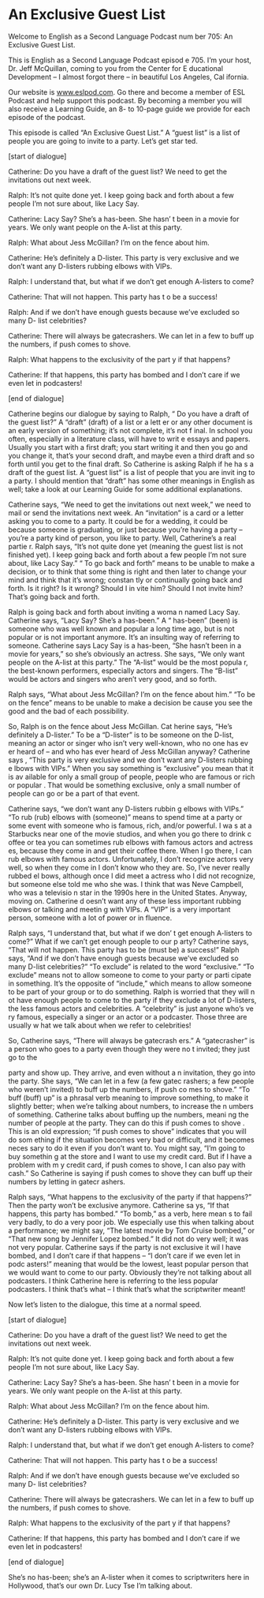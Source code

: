 # An Exclusive Guest List

Welcome to English as a Second Language Podcast num ber 705: An Exclusive Guest List.

This is English as a Second Language Podcast episod e 705.  I’m your host, Dr. Jeff McQuillan, coming to you from the Center for E ducational Development – I almost forgot there – in beautiful Los Angeles, Cal ifornia.

Our website is www.eslpod.com.  Go there and become  a member of ESL Podcast and help support this podcast.  By becoming  a member you will also receive a Learning Guide, an 8- to 10-page guide we  provide for each episode of the podcast.

This episode is called “An Exclusive Guest List.”  A “guest list” is a list of people you are going to invite to a party.  Let’s get star ted.

[start of dialogue]

Catherine:  Do you have a draft of the guest list?  We need to get the invitations out next week.

Ralph:  It’s not quite done yet.  I keep going back  and forth about a few people I’m not sure about, like Lacy Say.

Catherine:  Lacy Say?  She’s a has-been.  She hasn’ t been in a movie for years. We only want people on the A-list at this party.

Ralph:  What about Jess McGillan?  I’m on the fence  about him.

Catherine:  He’s definitely a D-lister.  This party  is very exclusive and we don’t want any D-listers rubbing elbows with VIPs.

Ralph:  I understand that, but what if we don’t get  enough A-listers to come?

Catherine:  That will not happen.  This party has t o be a success!

Ralph:  And if we don’t have enough guests because we’ve excluded so many D- list celebrities?

Catherine:  There will always be gatecrashers.  We can let in a few to buff up the numbers, if push comes to shove.

 Ralph:  What happens to the exclusivity of the part y if that happens?

Catherine:  If that happens, this party has bombed and I don’t care if we even let in podcasters!

[end of dialogue]

Catherine begins our dialogue by saying to Ralph, “ Do you have a draft of the guest list?”  A “draft” (draft) of a list or a lett er or any other document is an early version of something; it’s not complete, it’s not f inal.  In school you often, especially in a literature class, will have to writ e essays and papers.  Usually you start with a first draft; you start writing it and then you go and you change it, that’s your second draft, and maybe even a third draft and  so forth until you get to the final draft.  So Catherine is asking Ralph if he ha s a draft of the guest list.  A “guest list” is a list of people that you are invit ing to a party.  I should mention that “draft” has some other meanings in English as well;  take a look at our Learning Guide for some additional explanations.

Catherine says, “We need to get the invitations out  next week,” we need to mail or send the invitations next week.  An “invitation”  is a card or a letter asking you to come to a party.  It could be for a wedding, it could be because someone is graduating, or just because you’re having a party –  you’re a party kind of person, you like to party.  Well, Catherine’s a real partie r.  Ralph says, “It’s not quite done yet (meaning the guest list is not finished yet).  I keep going back and forth about a few people I’m not sure about, like Lacy Say.”  “ To go back and forth” means to be unable to make a decision, or to think that some thing is right and then later to change your mind and think that it’s wrong; constan tly or continually going back and forth.  Is it right?  Is it wrong?  Should I in vite him?  Should I not invite him? That’s going back and forth.

Ralph is going back and forth about inviting a woma n named Lacy Say. Catherine says, “Lacy Say?  She’s a has-been.”  A “ has-been” (been) is someone who was well known and popular a long time ago, but is not popular or is not important anymore.  It’s an insulting way of  referring to someone. Catherine says Lacy Say is a has-been, “She hasn’t been in a movie for years,” so she’s obviously an actress.  She says, “We only want people on the A-list at this party.”  The “A-list” would be the most popula r, the best-known performers, especially actors and singers.  The “B-list” would be actors and singers who aren’t very good, and so forth.

Ralph says, “What about Jess McGillan?  I’m on the fence about him.”  “To be on the fence” means to be unable to make a decision be cause you see the good and the bad of each possibility.

So, Ralph is on the fence about Jess McGillan.  Cat herine says, “He’s definitely a D-lister.”  To be a “D-lister” is to be someone on the D-list, meaning an actor or singer who isn’t very well-known, who no one has ev er heard of – and who has ever heard of Jess McGillan anyway?  Catherine says , “This party is very exclusive and we don’t want any D-listers rubbing e lbows with VIPs.”  When you say something is “exclusive” you mean that it is av ailable for only a small group of people, people who are famous or rich or popular .  That would be something exclusive, only a small number of people can go or be a part of that event.

Catherine says, “we don’t want any D-listers rubbin g elbows with VIPs.”  “To rub (rub) elbows with (someone)” means to spend time at  a party or some event with someone who is famous, rich, and/or powerful.  I wa s at a Starbucks near one of the movie studios, and when you go there to drink c offee or tea you can sometimes rub elbows with famous actors and actress es, because they come in and get their coffee there.  When I go there, I can  rub elbows with famous actors. Unfortunately, I don’t recognize actors very well, so when they come in I don’t know who they are.  So, I’ve never really rubbed el bows, although once I did meet a actress who I did not recognize, but someone  else told me who she was. I think that was Neve Campbell, who was a televisio n star in the 1990s here in the United States.  Anyway, moving on.  Catherine d oesn’t want any of these less important rubbing elbows or talking and meetin g with VIPs.  A “VIP” is a very important person, someone with a lot of power or in fluence.

Ralph says, “I understand that, but what if we don’ t get enough A-listers to come?”  What if we can’t get enough people to our p arty?  Catherine says, “That will not happen.  This party has to be (must be) a success!”  Ralph says, “And if we don’t have enough guests because we’ve excluded so many D-list celebrities?”  “To exclude” is related to the word “exclusive.”  “To exclude” means not to allow someone to come to your party or parti cipate in something.  It’s the opposite of “include,” which means to allow someone  to be part of your group or to do something.  Ralph is worried that they will n ot have enough people to come to the party if they exclude a lot of D-listers, the less famous actors and celebrities.  A “celebrity” is just anyone who’s ve ry famous, especially a singer or an actor or a podcaster.  Those three are usually w hat we talk about when we refer to celebrities!

So, Catherine says, “There will always be gatecrash ers.”  A “gatecrasher” is a person who goes to a party even though they were no t invited; they just go to the

party and show up.  They arrive, and even without a n invitation, they go into the party.  She says, “We can let in a few (a few gatec rashers; a few people who weren’t invited) to buff up the numbers, if push co mes to shove.”  “To buff (buff) up” is a phrasal verb meaning to improve something,  to make it slightly better; when we’re talking about numbers, to increase the n umbers of something. Catherine talks about buffing up the numbers, meani ng the number of people at the party.  They can do this if push comes to shove .  This is an old expression; “if push comes to shove” indicates that you will do som ething if the situation becomes very bad or difficult, and it becomes neces sary to do it even if you don’t want to.  You might say, “I’m going to buy somethin g at the store and I want to use my credit card.  But if I have a problem with m y credit card, if push comes to shove, I can also pay with cash.”  So Catherine is saying if push comes to shove they can buff up their numbers by letting in gatecr ashers.

Ralph says, “What happens to the exclusivity of the  party if that happens?”  Then the party won’t be exclusive anymore.  Catherine sa ys, “If that happens, this party has bombed.”  “To bomb,” as a verb, here mean s to fail very badly, to do a very poor job.  We especially use this when talking  about a performance; we might say, “The latest movie by Tom Cruise bombed,”  or “That new song by Jennifer Lopez bombed.”  It did not do very well; it was not very popular. Catherine says if the party is not exclusive it wil l have bombed, and I don’t care if that happens – “I don’t care if we even let in podc asters!” meaning that would be the lowest, least popular person that we would want  to come to our party. Obviously they’re not talking about all podcasters.   I think Catherine here is referring to the less popular podcasters.  I think that’s what – I think that’s what the scriptwriter meant!

Now let’s listen to the dialogue, this time at a normal speed.

[start of dialogue]

Catherine:  Do you have a draft of the guest list?  We need to get the invitations out next week.

Ralph:  It’s not quite done yet.  I keep going back  and forth about a few people I’m not sure about, like Lacy Say.

Catherine:  Lacy Say?  She’s a has-been.  She hasn’ t been in a movie for years. We only want people on the A-list at this party.

Ralph:  What about Jess McGillan?  I’m on the fence  about him.

Catherine:  He’s definitely a D-lister.  This party  is very exclusive and we don’t want any D-listers rubbing elbows with VIPs.

Ralph:  I understand that, but what if we don’t get  enough A-listers to come?

Catherine:  That will not happen.  This party has t o be a success!

Ralph:  And if we don’t have enough guests because we’ve excluded so many D- list celebrities?

Catherine:  There will always be gatecrashers.  We can let in a few to buff up the numbers, if push comes to shove.

Ralph:  What happens to the exclusivity of the part y if that happens?

Catherine:  If that happens, this party has bombed and I don’t care if we even let in podcasters!

[end of dialogue]

She’s no has-been; she’s an A-lister when it comes to scriptwriters here in Hollywood, that’s our own Dr. Lucy Tse I’m talking about.





